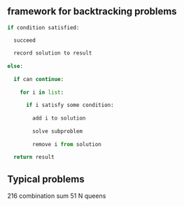 ## framework for backtracking problems
``` python
if condition satisfied:

  succeed
  
  record solution to result
  
else:
  
  if can continue:
  
    for i in list:
    
      if i satisfy some condition:
      
        add i to solution
        
        solve subproblem
        
        remove i from solution
        
  return result
 ```
  
  ## Typical problems
  
  216 combination sum
  51 N queens
